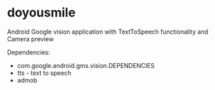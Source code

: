# doyousmile
Android Google vision application with TextToSpeech functionality and Camera preview

Dependencies: 
  - com.google.android.gms.vision.DEPENDENCIES
  - tts - text to speech
  - admob

